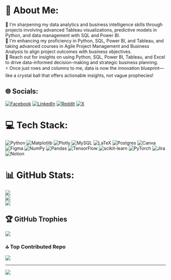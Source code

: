 # 💫 About Me:
🔭 I'm sharpening my data analytics and business intelligence skills through projects involving advanced Tableau visualizations, predictive models in Python, and data management with SQL and Power BI.<br>🌱 I'm enhancing my proficiency in Python, SQL, Power BI, and Tableau, and taking advanced courses in Agile Project Management and Business Analysis to align project outcomes with business objectives.<br>💬 Reach out for insights on using Python, SQL, Power BI, Tableau, and Excel to drive data-informed decision-making and strategic business planning.<br>⚡ Once just rows and columns to me, data is now the innovation blueprint—like a crystal ball that offers actionable insights, not vague prophecies!


## 🌐 Socials:
[![Facebook](https://img.shields.io/badge/Facebook-%231877F2.svg?logo=Facebook&logoColor=white)](https://facebook.com/adibhasan19N) [![LinkedIn](https://img.shields.io/badge/LinkedIn-%230077B5.svg?logo=linkedin&logoColor=white)](https://linkedin.com/in/adibhasan1) [![Reddit](https://img.shields.io/badge/Reddit-%23FF4500.svg?logo=Reddit&logoColor=white)](https://reddit.com/user/adib4you) [![X](https://img.shields.io/badge/X-black.svg?logo=X&logoColor=white)](https://x.com/AdibHasan13) 

# 💻 Tech Stack:
![Python](https://img.shields.io/badge/python-3670A0?style=plastic&logo=python&logoColor=ffdd54) ![Matplotlib](https://img.shields.io/badge/Matplotlib-%23ffffff.svg?style=plastic&logo=Matplotlib&logoColor=black) ![Plotly](https://img.shields.io/badge/Plotly-%233F4F75.svg?style=plastic&logo=plotly&logoColor=white) ![MySQL](https://img.shields.io/badge/mysql-4479A1.svg?style=plastic&logo=mysql&logoColor=white) ![LaTeX](https://img.shields.io/badge/latex-%23008080.svg?style=plastic&logo=latex&logoColor=white) ![Postgres](https://img.shields.io/badge/postgres-%23316192.svg?style=plastic&logo=postgresql&logoColor=white) ![Canva](https://img.shields.io/badge/Canva-%2300C4CC.svg?style=plastic&logo=Canva&logoColor=white) ![Figma](https://img.shields.io/badge/figma-%23F24E1E.svg?style=plastic&logo=figma&logoColor=white) ![NumPy](https://img.shields.io/badge/numpy-%23013243.svg?style=plastic&logo=numpy&logoColor=white) ![Pandas](https://img.shields.io/badge/pandas-%23150458.svg?style=plastic&logo=pandas&logoColor=white) ![TensorFlow](https://img.shields.io/badge/TensorFlow-%23FF6F00.svg?style=plastic&logo=TensorFlow&logoColor=white) ![scikit-learn](https://img.shields.io/badge/scikit--learn-%23F7931E.svg?style=plastic&logo=scikit-learn&logoColor=white) ![PyTorch](https://img.shields.io/badge/PyTorch-%23EE4C2C.svg?style=plastic&logo=PyTorch&logoColor=white) ![Jira](https://img.shields.io/badge/jira-%230A0FFF.svg?style=plastic&logo=jira&logoColor=white) ![Notion](https://img.shields.io/badge/Notion-%23000000.svg?style=plastic&logo=notion&logoColor=white)
# 📊 GitHub Stats:
![](https://github-readme-stats.vercel.app/api?username=myselfadib&theme=cobalt&hide_border=false&include_all_commits=false&count_private=false)<br/>
![](https://github-readme-streak-stats.herokuapp.com/?user=myselfadib&theme=cobalt&hide_border=false)<br/>
![](https://github-readme-stats.vercel.app/api/top-langs/?username=myselfadib&theme=cobalt&hide_border=false&include_all_commits=false&count_private=false&layout=compact)

## 🏆 GitHub Trophies
![](https://github-profile-trophy.vercel.app/?username=myselfadib&theme=radical&no-frame=false&no-bg=false&margin-w=4)

### 🔝 Top Contributed Repo
![](https://github-contributor-stats.vercel.app/api?username=myselfadib&limit=5&theme=prussian&combine_all_yearly_contributions=true)

---
[![](https://visitcount.itsvg.in/api?id=myselfadib&icon=5&color=5)](https://visitcount.itsvg.in)

<!-- Proudly created with GPRM ( https://gprm.itsvg.in ) -->
